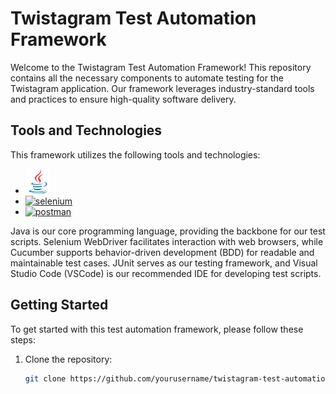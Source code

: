 # Twistagram Test Automation Framework

Welcome to the Twistagram Test Automation Framework! This repository contains all the necessary components to automate testing for the Twistagram application. Our framework leverages industry-standard tools and practices to ensure high-quality software delivery.

## Tools and Technologies

This framework utilizes the following tools and technologies:


- <a href="https://www.java.com" target="_blank" rel="noreferrer"> <img src="https://raw.githubusercontent.com/devicons/devicon/master/icons/java/java-original.svg" alt="java" width="40" height="40"/> </a>
- <a href="https://www.selenium.dev" target="_blank" rel="noreferrer"> <img src="https://raw.githubusercontent.com/detain/svg-logos/780f25886640cef088af994181646db2f6b1a3f8/svg/selenium-logo.svg" alt="selenium" width="40" height="40"/> </a>
- <a href="https://postman.com" target="_blank" rel="noreferrer"> <img src="https://www.vectorlogo.zone/logos/getpostman/getpostman-icon.svg" alt="postman" width="40" height="40"/> </a>


Java is our core programming language, providing the backbone for our test scripts. Selenium WebDriver facilitates interaction with web browsers, while Cucumber supports behavior-driven development (BDD) for readable and maintainable test cases. JUnit serves as our testing framework, and Visual Studio Code (VSCode) is our recommended IDE for developing test scripts.

## Getting Started

To get started with this test automation framework, please follow these steps:

1. Clone the repository:
   ```bash
   git clone https://github.com/yourusername/twistagram-test-automation.git
